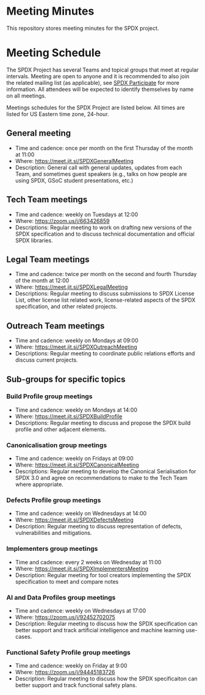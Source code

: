 # Meeting Minutes
This repository stores meeting minutes for the SPDX project.

# Meeting Schedule

The SPDX Project has several Teams and topical groups that meet at regular intervals. Meeting are open to anyone and it is recommended to also join the related mailing list (as applicable), see [SPDX Participate](https://spdx.dev/participate/) for more information. All attendees will be expected to identify themselves by name on all meetings. 

Meetings schedules for the SPDX Project are listed below. All times are listed for US Eastern time zone, 24-hour.

## General meeting
* Time and cadence: once per month on the first Thursday of the month at 11:00
* Where: <https://meet.jit.si/SPDXGeneralMeeting>
* Description: General call with general updates, updates from each Team, and sometimes guest speakers (e.g., talks on how people are using SPDX, GSoC student presentations, etc.)

## Tech Team meetings
* Time and cadence: weekly on Tuesdays at 12:00
* Where: <https://zoom.us/j/663426859>
* Descriptions: Regular meeting to work on drafting new versions of the SPDX specification and to discuss technical documentation and official SPDX libraries.

## Legal Team meetings
* Time and cadence: twice per month on the second and fourth Thursday of the month at 12:00
* Where: <https://meet.jit.si/SPDXLegalMeeting>
* Descriptions: Regular meeting to discuss submissions to SPDX License List, other license list related work, license-related aspects of the SPDX specification, and other related projects. 

## Outreach Team meetings
* Time and cadence: weekly on Mondays at 09:00
* Where: <https://meet.jit.si/SPDXOutreachMeeting>
* Descriptions: Regular meeting to coordinate public relations efforts and discuss current projects.

## Sub-groups for specific topics
### Build Profile group meetings
* Time and cadence: weekly on Mondays at 14:00
* Where: <https://meet.jit.si/SPDXBuildProfile>
* Descriptions: Regular meeting to discuss and propose the SPDX build profile and other adjacent elements.

### Canonicalisation group meetings
* Time and cadence: weekly on Fridays at 09:00
* Where: <https://meet.jit.si/SPDXCanonicalMeeting>
* Descriptions: Regular meeting to develop the Canonical Serialisation for SPDX 3.0 and agree on recommendations to make to the Tech Team where appropriate.

### Defects Profile group meetings
* Time and cadence: weekly on Wednesdays at 14:00
* Where: https://meet.jit.si/SPDXDefectsMeeting
* Description: Regular meeting to discuss representation of defects, vulnerabilities and mitigations.

### Implementers group meetings
* Time and cadence: every 2 weeks on Wednesday at 11:00
* Where: https://meet.jit.si/SPDXImplementersMeeting
* Description: Regular meeting for tool creators implementing the SPDX specification to meet and compare notes

### AI and Data Profiles group meetings
* Time and cadence: weekly on Wednesdays at 17:00
* Where: https://zoom.us/j/92452702075
* Description: Regular meeting to discuss how the SPDX specification can better support and track artificial intelligence and machine learning use-cases.

### Functional Safety Profile group meetings
* Time and cadence: weekly on Friday at 9:00
* Where:  https://zoom.us/j/94445183726
* Description: Regular meeting to discuss how the SPDX specificaiton can better support and track functional safety plans.
